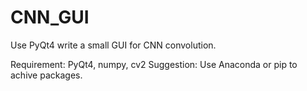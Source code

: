 # CNN_GUI
Use PyQt4 write a small GUI for CNN convolution.

Requirement:
    PyQt4, numpy, cv2
Suggestion:
    Use Anaconda or pip to achive packages.

